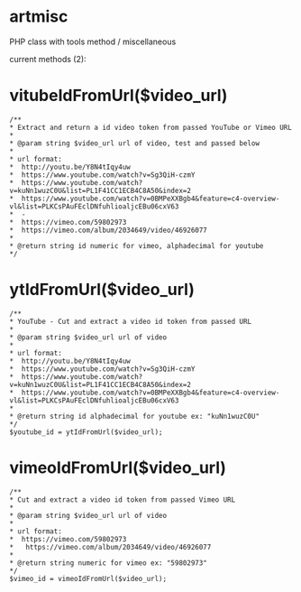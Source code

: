 artmisc
=======

PHP class with tools method / miscellaneous


current methods (2):

vitubeIdFromUrl($video_url)
=======
    /**
    * Extract and return a id video token from passed YouTube or Vimeo URL
    *
    * @param string $video_url url of video, test and passed below
    *
    * url format: 
    *  http://youtu.be/Y8N4tIqy4uw
    *  https://www.youtube.com/watch?v=Sg3QiH-czmY
    *  https://www.youtube.com/watch?v=kuNn1wuzC0U&list=PL1F41CC1ECB4C8A50&index=2
    *  https://www.youtube.com/watch?v=0BMPeXXBgb4&feature=c4-overview-vl&list=PLKCsPAuFEclDNfuhlioaljcEBu06cxV63
    *  -
    *  https://vimeo.com/59802973
    *  https://vimeo.com/album/2034649/video/46926077
    *
    * @return string id numeric for vimeo, alphadecimal for youtube
    */

ytIdFromUrl($video_url)
=======
    
    /**
    * YouTube - Cut and extract a video id token from passed URL
    * 
    * @param string $video_url url of video
    * 
    * url format: 
    *  http://youtu.be/Y8N4tIqy4uw
    *  https://www.youtube.com/watch?v=Sg3QiH-czmY 
    *  https://www.youtube.com/watch?v=kuNn1wuzC0U&list=PL1F41CC1ECB4C8A50&index=2 
    *  https://www.youtube.com/watch?v=0BMPeXXBgb4&feature=c4-overview-vl&list=PLKCsPAuFEclDNfuhlioaljcEBu06cxV63
    *
    * @return string id alphadecimal for youtube ex: "kuNn1wuzC0U"
    */
    $youtube_id = ytIdFromUrl($video_url);

vimeoIdFromUrl($video_url)
=======
    
    /**
    * Cut and extract a video id token from passed Vimeo URL
    * 
    * @param string $video_url url of video
    * 
    * url format: 
    *  https://vimeo.com/59802973
    *	https://vimeo.com/album/2034649/video/46926077
    * 
    * @return string numeric for vimeo ex: "59802973"
    */
    $vimeo_id = vimeoIdFromUrl($video_url);